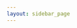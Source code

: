 ```yaml
---
layout: sidebar_page
---
```


<script>
  (async () => {
    const response = await fetch('https://api.github.com/repositories/304575824/contents/bulletin/');
    const data = await response.json();
    let htmlString = '<ul>';
    for (let file of data) {
      let filepath = ${file.path}.slice(0, -3) + '.html'
      htmlString += `<li><a href="/4m-association/${filepath}">${file.name}</a></li>`;
    }
    htmlString += '</ul>';
    document.getElementsByElementName('main')[0].innerHTML = htmlString;
  })()
</script>